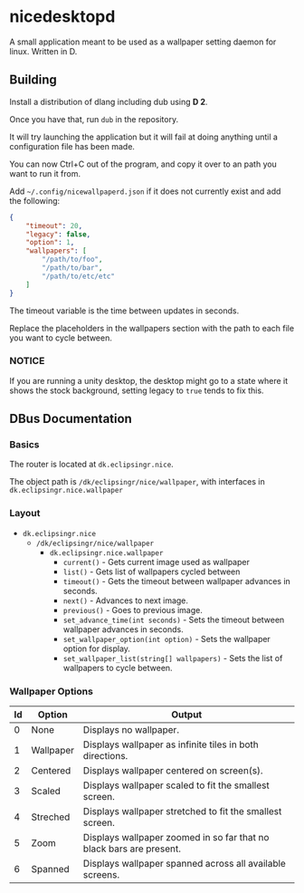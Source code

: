 # nicedesktopd
A small application meant to be used as a wallpaper setting daemon for linux. Written in D.

## Building
Install a distribution of dlang including dub using **D 2**.

Once you have that, run `dub` in the repository.

It will try launching the application but it will fail at doing anything until a configuration file has been made.

You can now Ctrl+C out of the program, and copy it over to an path you want to run it from.

Add `~/.config/nicewallpaperd.json` if it does not currently exist and add the following:

```json
{
	"timeout": 20,
	"legacy": false,
	"option": 1,
	"wallpapers": [
		"/path/to/foo",
		"/path/to/bar",
		"/path/to/etc/etc"
	]
}
```

The timeout variable is the time between updates in seconds.

Replace the placeholders in the wallpapers section with the path to each file you want to cycle between.

### NOTICE
If you are running a unity desktop, the desktop might go to a state where it shows the stock background, setting legacy to `true` tends to fix this.

## DBus Documentation

### Basics
The router is located at `dk.eclipsingr.nice`.

The object path is `/dk/eclipsingr/nice/wallpaper`, with interfaces in `dk.eclipsingr.nice.wallpaper`

### Layout
* `dk.eclipsingr.nice`
    * `/dk/eclipsingr/nice/wallpaper`
        * `dk.eclipsingr.nice.wallpaper`
            * `current()` - Gets current image used as wallpaper
            * `list()` - Gets list of wallpapers cycled between
            * `timeout()` - Gets the timeout between wallpaper advances in seconds.
            * `next()` - Advances to next image.
            * `previous()` - Goes to previous image.
            * `set_advance_time(int seconds)` - Sets the timeout between wallpaper advances in seconds.
            * `set_wallpaper_option(int option)` - Sets the wallpaper option for display.
            * `set_wallpaper_list(string[] wallpapers)` - Sets the list of wallpapers to cycle between.
### Wallpaper Options
| Id | Option     | Output |
| -- | ---------- | ------ |
| 0  | None       | Displays no wallpaper. |
| 1  | Wallpaper  | Displays wallpaper as infinite tiles in both directions. |
| 2  | Centered   | Displays wallpaper centered on screen(s). |
| 3  | Scaled     | Displays wallpaper scaled to fit the smallest screen. |
| 4  | Streched   | Displays wallpaper stretched to fit the smallest screen. |
| 5  | Zoom       | Displays wallpaper zoomed in so far that no black bars are present. |
| 6  | Spanned    | Displays wallpaper spanned across all available screens. |
